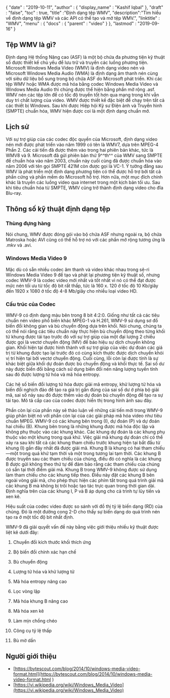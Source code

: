 {
  "date" : "2019-10-11",
  "author" : {
    "display_name" : "Kashif Iqbal"
},
  "draft" : "false",
  "toc" : true,
  "title" :"Định dạng tệp WMV",
  "description":"Tìm hiểu về định dạng tệp WMV và các API có thể tạo và mở tệp WMV.",
  "linktitle" : "WMV",
  "menu" : {
    "docs" : {
      "parent" : "video"
}
},
  "lastmod" : "2019-09-16"
}

## Tệp WMV là gì?

Định dạng Hệ thống Nâng cao (ASF) là một bộ chứa đa phương tiện kỹ thuật số được thiết kế chủ yếu để lưu trữ và truyền các luồng phương tiện. Microsoft Windows Media Video (WMV) là định dạng video nén và Microsoft Windows Media Audio (WMA) là định dạng âm thanh nén cùng với siêu dữ liệu bổ sung trong bộ chứa ASF do Microsoft phát triển. Khi các tệp WMV hoặc WMA được mã hóa bằng codec Windows Media Video và Windows Media Audio thì chúng được thể hiện bằng phần mở rộng .asf. WMV nén các tệp lớn để có tốc độ truyền tốt hơn qua mạng trong khi vẫn duy trì chất lượng của video. WMV được thiết kế đặc biệt để chạy trên tất cả các thiết bị Windows. Sau khi được Hiệp hội Kỹ sư Điện ảnh và Truyền hình (SMPTE) chuẩn hóa, WMV hiện được coi là một định dạng chuẩn mở.

## Lịch sử ##

Với sự trợ giúp của các codec độc quyền của Microsoft, định dạng video nén mới được phát triển vào năm 1999 có tên là WMV7, dựa trên MPEG-4 Phần 2. Các cải tiến đã được thêm vào trong hai phiên bản khác, tức là WMV8 và 9. Microsoft đã gửi phiên bản thứ 9^^th^^ của WMV sang SMPTE để chuẩn hóa vào năm 2003, chuẩn này cuối cùng đã được chuẩn hóa vào năm 2006 với tên gọi SMPTE 421M còn được gọi là VC-1. Ý tưởng đằng sau WMV là phát triển một định dạng phương tiện có thể được hỗ trợ bởi tất cả phần cứng và phần mềm do Microsoft hỗ trợ. Hơn nữa, một mục đích chính khác là truyền các luồng video qua internet trong một kịch bản tối ưu. Sau khi tiêu chuẩn hóa từ SMPTE, WMV cũng trở thành định dạng video cho đĩa Blu-ray.

## Thông số kỹ thuật định dạng tệp

### Thùng đựng hàng

Nói chung, WMV được đóng gói vào bộ chứa ASF nhưng ngoài ra, bộ chứa Matroska hoặc AVI cũng có thể hỗ trợ nó với các phần mở rộng tương ứng là .mkv và .avi.

### Windows Media Video 9

Mặc dù có sẵn nhiều codec âm thanh và video khác nhau trong sê-ri Windows Media Video 9 để tạo và phát lại phương tiện kỹ thuật số, nhưng codec WMV-9 là codec video mới nhất và tốt nhất vì nó có thể đạt được mức nén tối ưu từ tốc độ bit rất thấp, tức là 160 x. 120 ở tốc độ 10 Kb/giây đến 1920 x 1080 ở tốc độ 4-8 Mb/giây cho nhiều loại video HD.

### Cấu trúc của Codec

WMV-9 có định dạng màu bên trong 8 bit 4:2:0. Giống như tất cả các tiêu chuẩn nén video phổ biến khác MPEG-1 và H.261, WMV-9 sử dụng sơ đồ biến đổi không gian và bù chuyển động dựa trên khối. Nói chung, chúng ta có thể nói rằng các tiêu chuẩn này thực hiện bù chuyển động theo từng khối từ khung được tái tạo trước đó với sự trợ giúp của một đại lượng 2 chiều được gọi là vectơ chuyển động (MV) để báo hiệu sự dịch chuyển không gian. Khối hiện tại được hình thành với sự trợ giúp của việc dự đoán các giá trị từ khung được tạo lại trước đó có cùng kích thước được dịch chuyển khỏi vị trí hiện tại bởi vectơ chuyển động. Cuối cùng, lỗi còn lại được tính là sự khác biệt giữa khối dự đoán được bù chuyển động và khối thực tế. Sai số dư này được biến đổi bằng cách sử dụng biến đổi nén năng lượng tuyến tính sau đó được lượng tử hóa và mã hóa entropy.

Các hệ số biến đổi lượng tử hóa được giải mã entropy, khử lượng tử hóa và biến đổi nghịch đảo để tạo ra giá trị gần đúng của sai số dư ở phía bộ giải mã, sai số này sau đó được thêm vào dự đoán bù chuyển động để tạo ra sự tái tạo. Mô tả cấp cao của codec được hiển thị trong hình ảnh sau đây.

Phần còn lại của phần này sẽ thảo luận về những cải tiến mới trong WMV-9 giúp phân biệt nó với phần còn lại của các giải pháp mã hóa video như tiêu chuẩn MPEG. WMV-9 có các khung bên trong (I), dự đoán (P) và dự đoán hai chiều (B). Khung bên trong là những khung được mã hóa độc lập và không phụ thuộc vào các khung khác. Các khung dự đoán là các khung phụ thuộc vào một khung trong quá khứ. Việc giải mã khung dự đoán chỉ có thể xảy ra sau khi tất cả các khung tham chiếu trước khung hiện tại bắt đầu từ khung (I) gần đây nhất đã được giải mã. Khung B là khung có hai tham chiếu—một trong quá khứ tạm thời và một trong tương lai tạm thời. Các khung B được truyền sau các tham chiếu của chúng, điều đó có nghĩa là các khung B được gửi không theo thứ tự để đảm bảo rằng các tham chiếu của chúng có sẵn tại thời điểm giải mã. Khung B trong WMV-9 không được sử dụng làm tham chiếu cho các khung tiếp theo. Điều này đặt các khung B bên ngoài vòng giải mã, cho phép thực hiện các phím tắt trong quá trình giải mã các khung B mà không bị trôi hoặc tạo tác trực quan trong thời gian dài. Định nghĩa trên của các khung I, P và B áp dụng cho cả trình tự lũy tiến và xen kẽ.

Hiệu suất của codec video được so sánh với đồ thị tỷ lệ biến dạng (RD) của chúng. Đó là một đường cong 2-D cho thấy sự biến dạng do quá trình nén tạo ra ở một tốc độ bit nhất định.

WMV-9 đã giải quyết vấn đề này bằng việc giới thiệu nhiều kỹ thuật được liệt kê dưới đây:

1. Chuyển đổi kích thước khối thích ứng

2. Bộ biến đổi chính xác hạn chế

3. Bù chuyển động

4. Lượng tử hóa và khử lượng tử

5. Mã hóa entropy nâng cao

6. Lọc vòng lặp

7. Mã hóa khung B nâng cao

8. Mã hóa xen kẽ

9. Làm mịn chồng chéo

10. Công cụ tỷ lệ thấp

11. Bù mờ dần

## Người giới thiệu ##

* [https://bytescout.com/blog/2014/10/windows-media-video-format.html](https://bytescout.com/blog/2014/10/windows-media-video-format.html )
* [https://vi.wikipedia.org/wiki/Windows_Media_Video](https://vi.wikipedia.org/wiki/Windows_Media_Video)


